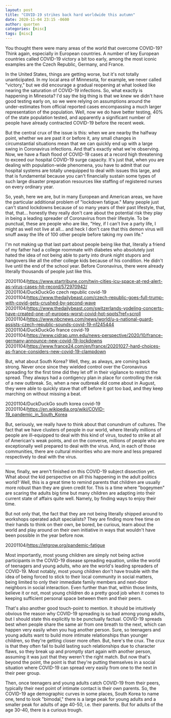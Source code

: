 ```yaml
---
layout: post
title: "COVID-19 strikes back hard worldwide this autumn"
date: 2020-11-04 23:15 -0600
author: quorten
categories: [misc]
tags: [misc]
---
```


You thought there were many areas of the world that overcome COVID-19?
Think again, especially in European countries.  A number of key
European countries called COVID-19 victory a bit too early, among the
most iconic examples are the Czech Republic, Germany, and France.

In the United States, things are getting worse, but it's not totally
unanticipated.  In my local area of Minnesota, for example, we never
called "victory," but we did encourage a gradual reopening at what
looked like nearing the saturation of COVID-19 infections.  So, what
exactly is happening in Minesota?  I'd say the big thing is that we
knew we didn't have good testing early on, so we were relying on
assumptions around the under-estimates from official reported cases
encompassing a much larger representation of the population.  Well,
now we do have better testing, 40% of the state population tested, and
apparently a significant number of people have already contracted
COVID-19 before the recent week.

<!-- more -->

But the central crux of the issue is this: when we are nearby the
halfway point, whether we are past it or before it, any small changes
in circumstantial situations mean that we can quickly end up with a
large swing in Coronavirus infections.  And that's exactly what we're
observing.  Now, we have a flash flood of COVID-19 cases at a record
high threatening to exceed our hospital COVID-19 surge capacity.  It's
just that, when you are dealing with population-wide phenomena, you
have to admit that our hospital systems are totally unequipped to deal
with issues this large, and that is fundamental because you can't
financially sustain some types of such large disaster preparation
resources like staffing of registered nurses on every ordinary year.

So, yeah, here we are, but in many European and American areas, we
have the particular additional problem of "lockdown fatigue."  Many
people just can't stand lockdowns because of so many years of their
past lifestyle, that, that, that... honestly they really don't care
about the potential risk they play in being a leading spreader of
Coronavirus from their lifestyle.  To be punctual, these are people
who are like, "Hey, if I can't live a party life, I might as well not
live at all... and heck I don't care that this demon virus will snuff
away the life of 100 other people before taking my own life."

I'm not making up that last part about people being like that,
literally a friend of my father had a college roommate with diabetes
who absolutely just hated the idea of not being able to party into
drunk night stupors and hangovers like all the other college kids
because of his condition.  He didn't live until the end of the school
year.  Before Coronavirus, there were already literally thousands of
people just like this.

20201104/https://www.startribune.com/twin-cities-icu-space-at-red-alert-as-virus-cases-hit-record/572970942/  
20201104/DuckDuckGo czech republic covid-19  
20201104/https://www.thedailybeast.com/czech-republic-goes-full-trump-with-covid-gets-crushed-by-second-wave  
20201104/https://www.thedailybeast.com/switzerlands-yodeling-concerts-have-created-one-of-europes-worst-covid-hot-spots?ref=scroll  
20201104/https://www.nbcnews.com/news/world/u-s-national-guard-assists-czech-republic-sounds-covid-19-n1245444  
20201104/DuckDuckGo france covid-19  
20201104/https://www.cidrap.umn.edu/news-perspective/2020/10/france-germany-announce-new-covid-19-lockdowns  
20201104/https://www.france24.com/en/france/20201027-hard-choices-as-france-considers-new-covid-19-clampdown

But, what about South Korea?  Well, they, as always, are coming back
strong.  Never once since they wielded control over the Coronavirus
spreading for the first time did they let off in their vigilance to
restrict the spread.  They always had a contigency plan in place for
controlling the risk of a new outbreak.  So, when a new outbreak did
come about in August, they were able to quickly stave that off before
it got too bad, and they keep marching on without missing a beat.

20201104/DuckDuckGo south korea covid-19  
20201104/https://en.wikipedia.org/wiki/COVID-19_pandemic_in_South_Korea

But, seriously, we really have to think about that conundrum of
cultures.  The fact that we have clusters of people in our world,
where literally millions of people are ill-equipped to deal with this
kind of virus, touted to strike at all of American's weak points, and
on the converse, millions of people who are exceptionally well
prepared to deal with the virus.  And, in each of those communities,
there are cultural minorities who are more and less prepared
respectively to deal with the virus.

----------

Now, finally, we aren't finished on this COVID-19 subject dissection
yet.  What about the kid perspective on all this happening in the
adult politics world?  Well, this is a great time to remind parents
that children are usually more robust than they are given credit for.
This is a time where "bogeymen" are scaring the adults big time but
many children are adapting into their current state of affairs quite
well.  Namely, by finding ways to enjoy their time.

But not only that, the fact that they are not being literally shipped
around to workshops operated adult specialists?  They are finding more
free time on their hands to think on their own, be bored, be curious,
learn about the world and play around on their own initiative in ways
that wouldn't have been possible in the year before now.

20201104/https://letgrow.org/pandemic-fatigue

Most importantly, most young children are simply not being active
participants in the COVID-19 disease spreading equation, unlike the
world of teenagers and young adults, who are the world's leading
spreaders of COVID-19.  Most notably, most young children don't have
trouble with the idea of being forced to stick to their local
community in social matters, being limited to only their immediate
family members and next-door neighbors in social interaction.  Even
further than that, within those limits, believe it or not, most young
children do a pretty good job when it comes to keeping sufficient
personal space between them and their peers.

That's also another good touch-point to mention.  It should be
intuitively obvious the reason why COVID-19 spreading is so bad among
young adults, but I should state this explicitly to be punctually
factual.  COVID-19 spreads best when people share the same air from
one breath to the next, which can happen very easily when you hug
another person.  Sure, so teenagers and young adults want to build
more intimate relationships than younger children, so they're getting
closer more often.  But, here's the crux.  The crux is that they often
fail to build lasting such relationships due to character flaws, so
they break up and promptly start again with another person, assuming
it was just that they weren't the right match.  But now that's beyond
the point, the point is that they're putting themselves in a social
situation where COVID-19 can spread very easily from one to the next
in their peer group.

Then, once teenagers and young adults catch COVID-19 from their peers,
typically their next point of intimate contact is their own parents.
So, the COVID-19 age demographic curves in some places, South Korea to
name one, tend to look "bimodal," there is a large peak for young
adults and a smaller peak for adults of age 40-50, i.e. their parents.
But for adults of the age 30-40, there is a curious trough.
